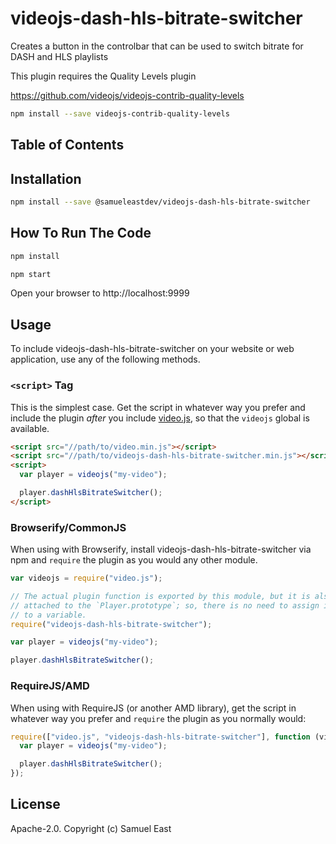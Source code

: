 # videojs-dash-hls-bitrate-switcher

Creates a button in the controlbar that can be used to switch bitrate for DASH and HLS playlists

This plugin requires the Quality Levels plugin

https://github.com/videojs/videojs-contrib-quality-levels

```sh
npm install --save videojs-contrib-quality-levels
```

## Table of Contents

<!-- START doctoc -->
<!-- END doctoc -->

## Installation

```sh
npm install --save @samueleastdev/videojs-dash-hls-bitrate-switcher
```

## How To Run The Code

```sh
npm install
```

```sh
npm start
```

Open your browser to http://localhost:9999

## Usage

To include videojs-dash-hls-bitrate-switcher on your website or web application, use any of the following methods.

### `<script>` Tag

This is the simplest case. Get the script in whatever way you prefer and include the plugin _after_ you include [video.js][videojs], so that the `videojs` global is available.

```html
<script src="//path/to/video.min.js"></script>
<script src="//path/to/videojs-dash-hls-bitrate-switcher.min.js"></script>
<script>
  var player = videojs("my-video");

  player.dashHlsBitrateSwitcher();
</script>
```

### Browserify/CommonJS

When using with Browserify, install videojs-dash-hls-bitrate-switcher via npm and `require` the plugin as you would any other module.

```js
var videojs = require("video.js");

// The actual plugin function is exported by this module, but it is also
// attached to the `Player.prototype`; so, there is no need to assign it
// to a variable.
require("videojs-dash-hls-bitrate-switcher");

var player = videojs("my-video");

player.dashHlsBitrateSwitcher();
```

### RequireJS/AMD

When using with RequireJS (or another AMD library), get the script in whatever way you prefer and `require` the plugin as you normally would:

```js
require(["video.js", "videojs-dash-hls-bitrate-switcher"], function (videojs) {
  var player = videojs("my-video");

  player.dashHlsBitrateSwitcher();
});
```

## License

Apache-2.0. Copyright (c) Samuel East

[videojs]: http://videojs.com/
